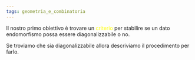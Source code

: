 ```yaml
---
tags: geometria_e_combinatoria
---
```

Il nostro primo obiettivo è trovare un <font color="#ffff00">criterio</font> per stabilire se un dato endomorfismo possa essere diagonalizzabile o no.

Se troviamo che sia diagonalizzabile allora descriviamo il procedimento per farlo.

